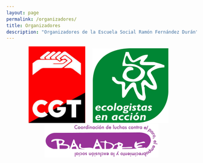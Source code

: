 ```yaml
---
layout: page
permalink: /organizadores/
title: Organizadores
description: "Organizadores de la Escuela Social Ramón Fernández Durán"
---
```

<div style="text-align:center">
<a href="http://www.cgt.org.es/"><img src="/images/logos/cgt.png" alt="Logo de CGT"/></a>
&nbsp;&nbsp;&nbsp;
<a href="http://www.ecologistasenaccion.org"><img src="/images/logos/ecologistas.png" alt="Logo de Ecologistas en Acción"/></a>
&nbsp;&nbsp;&nbsp;
<a href="http://www.coordinacionbaladre.org/"><img src="/images/logos/baladre.png" alt="Logo de Baladre"/></a>
</div>